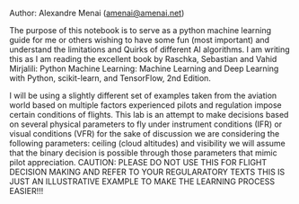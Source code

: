 Author: Alexandre Menai (amenai@amenai.net)

The purpose of this notebook is to serve as a python machine learning guide for me or others wishing to have some fun (most important) and understand the limitations and Quirks of different AI algorithms. I am writing this as I am reading the excellent book by Raschka, Sebastian and Vahid Mirjalili: Python Machine Learning: Machine Learning and Deep Learning with Python, scikit-learn, and TensorFlow, 2nd Edition.

I will be using a slightly different set of examples taken from the aviation world based on multiple factors experienced pilots and regulation impose certain conditions of flights. This lab is an attempt to make decisions based on several physical parameters to fly under instrument conditions (IFR) or visual conditions (VFR) for the sake of discussion we are considering the following parameters: ceiling (cloud altitudes) and visibility we will assume that the binary decision is possible through those parameters that mimic pilot appreciation. CAUTION: PLEASE DO NOT USE THIS FOR FLIGHT DECISION MAKING AND REFER TO YOUR REGULARATORY TEXTS THIS IS JUST AN ILLUSTRATIVE EXAMPLE TO MAKE THE LEARNING PROCESS EASIER!!!

